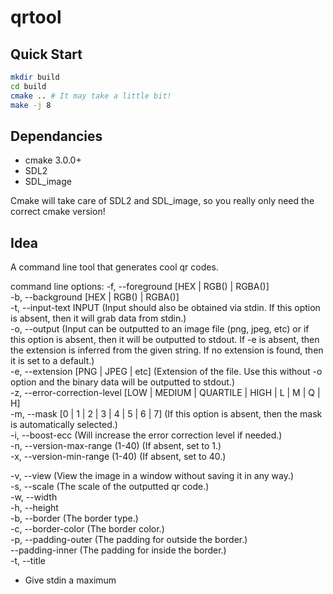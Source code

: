 # qrtool

## Quick Start
```bash
mkdir build
cd build
cmake .. # It may take a little bit!
make -j 8
```

## Dependancies
- cmake 3.0.0+
- SDL2
- SDL_image

Cmake will take care of SDL2 and SDL_image, so you really only need the correct cmake version! 

## Idea

A command line tool that generates cool qr codes.

command line options:
-f, --foreground [HEX | RGB() | RGBA()]  
-b, --background [HEX | RGB() | RGBA()]  
-t, --input-text INPUT (Input should also be obtained via stdin. If this option is absent, then it will grab data from stdin.)  
-o, --output (Input can be outputted to an image file (png, jpeg, etc) or if this option is absent, then it will be outputted to stdout. If -e is absent, then the extension is inferred from the given string. If no extension is found, then it is set to a default.)  
-e, --extension [PNG | JPEG | etc] (Extension of the file. Use this without -o option and the binary data will be outputted to stdout.)  
-z, --error-correction-level [LOW | MEDIUM | QUARTILE | HIGH | L | M | Q | H]  
-m, --mask [0 | 1 | 2 | 3 | 4 | 5 | 6 | 7] (If this option is absent, then the mask is automatically selected.)  
-i, --boost-ecc (Will increase the error correction level if needed.)  
-n, --version-max-range (1-40) (If absent, set to 1.)  
-x, --version-min-range (1-40) (If absent, set to 40.)  

-v, --view (View the image in a window without saving it in any way.)  
-s, --scale (The scale of the outputted qr code.)  
-w, --width  
-h, --height  
-b, --border (The border type.)  
-c, --border-color (The border color.)  
-p, --padding-outer (The padding for outside the border.)  
    --padding-inner (The padding for inside the border.)  
-t, --title  

* Give stdin a maximum